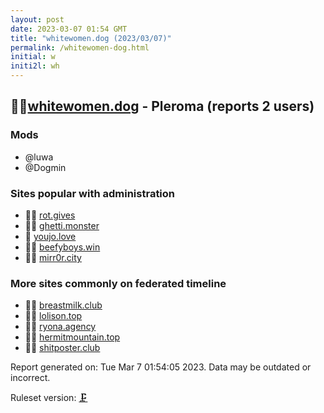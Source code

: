 ```yaml
---
layout: post
date: 2023-03-07 01:54 GMT
title: "whitewomen.dog (2023/03/07)"
permalink: /whitewomen-dog.html
initial: w
initi2l: wh
---
```


## 🦝🧸[whitewomen.dog](https://whitewomen.dog) - Pleroma (reports 2 users)

### Mods
 * @luwa
 * @Dogmin

### Sites popular with administration

* 🦝🧸 [rot.gives](/rot-gives.html)
* 🦝🧸 [ghetti.monster](/ghetti-monster.html)
* 🧸 [youjo.love](/youjo-love.html)
* 🦝🧸 [beefyboys.win](/beefyboys-win.html)
* 🦝🧸 [mirr0r.city](/mirr0r-city.html)

### More sites commonly on federated timeline

* 🦝🧸 [breastmilk.club](/breastmilk-club.html)
* 🦝🧸 [lolison.top](/lolison-top.html)
* 🦝🧸 [ryona.agency](/ryona-agency.html)
* 🦝🧸 [hermitmountain.top](/hermitmountain-top.html)
* 🦝🧸 [shitposter.club](/shitposter-club.html)

Report generated on: Tue Mar  7 01:54:05 2023. Data may be outdated or incorrect.

Ruleset version: [🗜](/version-clamp)
